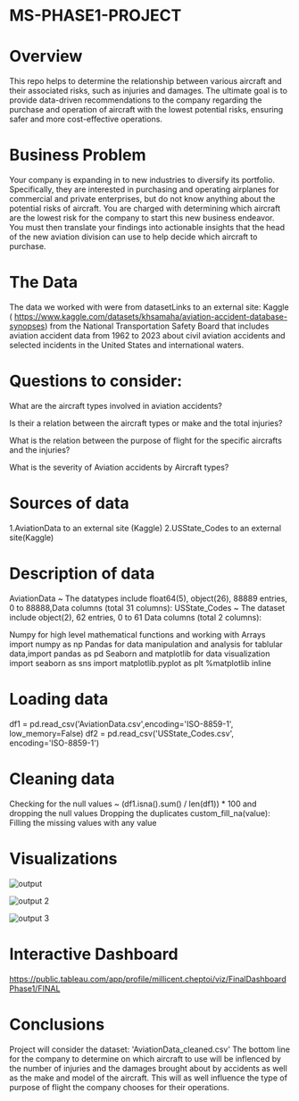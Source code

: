 # MS-PHASE1-PROJECT

# Overview

This repo helps to determine the relationship between various aircraft and their associated risks, such as injuries and damages. The ultimate goal is to provide data-driven recommendations to the company regarding the purchase and operation of aircraft with the lowest potential risks, ensuring safer and more cost-effective operations.

# Business Problem

Your company is expanding in to new industries to diversify its portfolio. Specifically, they are interested in purchasing and operating airplanes for commercial and private enterprises, but do not know anything about the potential risks of aircraft. You are charged with determining which aircraft are the lowest risk for the company to start this new business endeavor. You must then translate your findings into actionable insights that the head of the new aviation division can use to help decide which aircraft to purchase.

# The Data

The data we worked with were from datasetLinks to an external site: Kaggle ( https://www.kaggle.com/datasets/khsamaha/aviation-accident-database-synopses) from the National Transportation Safety Board that includes aviation accident data from 1962 to 2023 about civil aviation accidents and selected incidents in the United States and international waters.

# Questions to consider:

What are the aircraft types involved in aviation accidents? 

Is their a relation between the aircraft types or make and the total injuries?

What is the relation between the purpose of flight for the specific aircrafts and the injuries? 

What is the severity of Aviation accidents by Aircraft types?

# Sources of data 

1.AviationData to an external site (Kaggle)
2.USState_Codes to an external site(Kaggle)

# Description of data 

AviationData ~ The datatypes include float64(5), object(26), 88889 entries, 0 to 88888,Data columns (total 31 columns):
USState_Codes ~ The dataset include object(2), 62 entries, 0 to 61 Data columns (total 2 columns):

Numpy for high level mathematical functions and working with Arrays import numpy as np 
Pandas for data manipulation and analysis for tablular data,import pandas as pd 
Seaborn and matplotlib for data visualization import seaborn as sns import matplotlib.pyplot as plt %matplotlib inline

# Loading data

df1 = pd.read_csv('AviationData.csv',encoding='ISO-8859-1', low_memory=False) 
df2 = pd.read_csv('USState_Codes.csv', encoding='ISO-8859-1')

# Cleaning data 

Checking for the null values ~ (df1.isna().sum() / len(df1)) * 100 and dropping the null values 
Dropping the duplicates custom_fill_na(value): 
Filling the missing values with any value

# Visualizations 

![output](https://github.com/user-attachments/assets/4a8ca5af-4713-40e2-ae04-59bde218ba84)

![output 2](https://github.com/user-attachments/assets/1cbea1ef-d439-4697-9e92-3f97e1301a3b)

![output 3](https://github.com/user-attachments/assets/5b0fe1af-6eff-4650-b435-c6748864f867)

# Interactive Dashboard

https://public.tableau.com/app/profile/millicent.cheptoi/viz/FinalDashboardPhase1/FINAL

# Conclusions

Project will consider the dataset: 'AviationData_cleaned.csv' 
The bottom line for the company to determine on which aircraft to use will be inflenced by the number of injuries and the damages brought about by accidents as well as the make and model of the aircraft.
This will as well influence the type of purpose of flight the company chooses for their operations.
